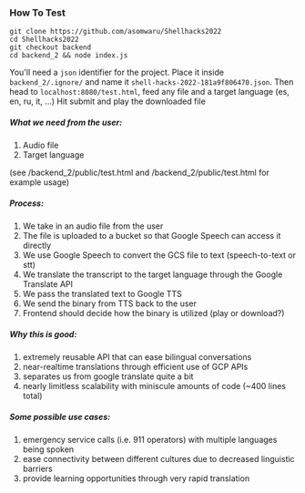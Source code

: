 ### How To Test
```
git clone https://github.com/asomwaru/Shellhacks2022
cd Shellhacks2022
git checkout backend
cd backend_2 && node index.js
```
You'll need a `json` identifier for the project. Place it inside `backend_2/.ignore/` and name it `shell-hacks-2022-181a9f806470.json`.
Then head to `localhost:8080/test.html`, feed any file and a target language (es, en, ru, it, ...)
Hit submit and play the downloaded file
##### What we need from the user:
1. Audio file
2. Target language

(see /backend_2/public/test.html and /backend_2/public/test.html for example usage)

##### Process:
1. We take in an audio file from the user
2. The file is uploaded to a bucket so that Google Speech can access it directly
3. We use Google Speech to convert the GCS file to text (speech-to-text or stt)
4. We translate the transcript to the target language through the Google Translate API
5. We pass the translated text to Google TTS
6. We send the binary from TTS back to the user
7. Frontend should decide how the binary is utilized (play or download?)

##### Why this is good:
1. extremely reusable API that can ease bilingual conversations
2. near-realtime translations through efficient use of GCP APIs
3. separates us from google translate quite a bit
4. nearly limitless scalability with miniscule amounts of code (~400 lines total)

##### Some possible use cases:
1. emergency service calls (i.e. 911 operators) with multiple languages being spoken
2. ease connectivity between different cultures due to decreased linguistic barriers
3. provide learning opportunities through very rapid translation
